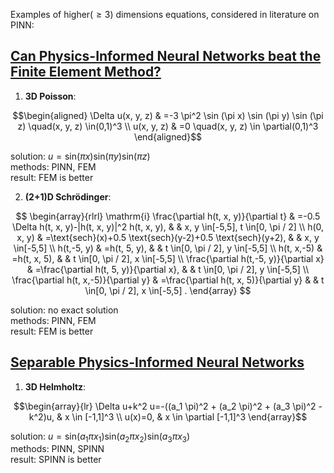 Examples of higher($\ge3$) dimensions equations, considered in literature on PINN:  
## [Can Physics-Informed Neural Networks beat the Finite Element Method?](https://arxiv.org/pdf/2302.04107)  
1. **3D Poisson**:
   
$$\begin{aligned}
\Delta u(x, y, z) & =-3 \pi^2 \sin (\pi x) \sin (\pi y) \sin (\pi z) \quad(x, y, z) \in(0,1)^3 \\
u(x, y, z) & =0 \quad(x, y, z) \in \partial(0,1)^3
\end{aligned}$$  

solution: $u = \text{sin}(\pi x)\text{sin}(\pi y)\text{sin}(\pi z)$  
methods: PINN, FEM  
result: FEM is better  

2. **(2+1)D Schrödinger**:
   
$$
\begin{array}{rlrl}
\mathrm{i} \frac{\partial h(t, x, y)}{\partial t} & =-0.5 \Delta h(t, x, y)-|h(t, x, y)|^2 h(t, x, y), & & x, y \in[-5,5], t \in[0, \pi / 2] \\
h(0, x, y) & =\text{sech}(x)+0.5 \text{sech}(y-2)+0.5 \text{sech}(y+2), & & x, y \in[-5,5] \\
h(t,-5, y) & =h(t, 5, y), & & t \in[0, \pi / 2], y \in[-5,5] \\
h(t, x,-5) & =h(t, x, 5), & & t \in[0, \pi / 2], x \in[-5,5] \\
\frac{\partial h(t,-5, y)}{\partial x} & =\frac{\partial h(t, 5, y)}{\partial x}, & & t \in[0, \pi / 2], y \in[-5,5] \\
\frac{\partial h(t, x,-5)}{\partial y} & =\frac{\partial h(t, x, 5)}{\partial y} & & t \in[0, \pi / 2], x \in[-5,5] .
\end{array}
$$

solution: no exact solution  
methods: PINN, FEM  
result: FEM is better  

## [Separable Physics-Informed Neural Networks](https://arxiv.org/pdf/2306.15969)  
1. **3D Helmholtz**:
   
$$\begin{array}{lr}
\Delta u+k^2 u=-((a_1 \pi)^2 + (a_2 \pi)^2 + (a_3 \pi)^2 - k^2)u, & x \in [-1,1]^3 \\
u(x)=0, & x \in \partial [-1,1]^3
\end{array}$$ 

solution: $u = \text{sin}(a_1 \pi x_1)\text{sin}(a_2 \pi x_2)\text{sin}(a_3 \pi x_3)$  
methods: PINN, SPINN  
result: SPINN is better  
